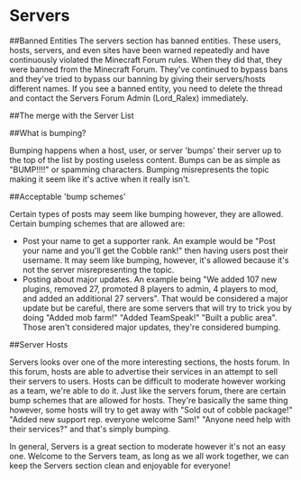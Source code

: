 # Servers 

##Banned Entities
The servers section has banned entities. These users, hosts, servers, and even sites have been warned repeatedly and have continuously violated the Minecraft Forum rules. When they did that, they were banned from the Minecraft Forum. They've continued to bypass bans and they've tried to bypass our banning by giving their servers/hosts different names. If you see a banned entity, you need to delete the thread and contact the Servers Forum Admin (Lord_Ralex) immediately.

##The merge with the Server List

##What is bumping?

Bumping happens when a host, user, or server 'bumps' their server up to the top of the list by posting useless content. Bumps can be as simple as "BUMP!!!!" or spamming characters. Bumping misrepresents the topic making it seem like it's active when it really isn't. 

##Acceptable 'bump schemes'

Certain types of posts may seem like bumping however, they are allowed. Certain bumping schemes that are allowed are:
* Post your name to get a supporter rank. An example would be "Post your name and you'll get the Cobble rank!" then having users post their username. It may seem like bumping, however, it's allowed because it's not the server misrepresenting the topic.
* Posting about major updates. An example being "We added 107 new plugins, removed 27, promoted 8 players to admin, 4 players to mod, and added an additional 27 servers". That would be considered a major update but be careful, there are some servers that will try to trick you by doing "Added mob farm!" "Added TeamSpeak!" "Built a public area". Those aren't considered major updates, they're considered bumping.

##Server Hosts

Servers looks over one of the more interesting sections, the hosts forum. In this forum, hosts are able to advertise their services in an attempt to sell their servers to users. Hosts can be difficult to moderate however working as a team, we're able to do it. Just like the servers forum, there are certain bump schemes that are allowed for hosts. They're basically the same thing however, some hosts will try to get away with "Sold out of cobble package!" "Added new support rep. everyone welcome Sam!" "Anyone need help with their services?" and that's simply bumping. 


In general, Servers is a great section to moderate however it's not an easy one. Welcome to the Servers team, as long as we all work together, we can keep the Servers section clean and enjoyable for everyone!
